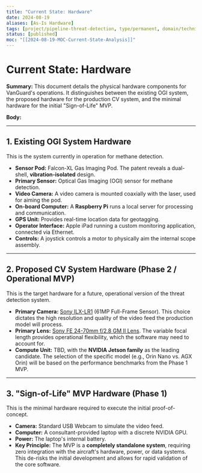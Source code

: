 ```yaml
---
title: "Current State: Hardware"
date: 2024-08-19
aliases: [As-Is Hardware]
tags: [project/pipeline-threat-detection, type/permanent, domain/technical]
status: [published]
moc: "[[2024-08-19-MOC-Current-State-Analysis]]"
---
```


# Current State: Hardware

**Summary:** This document details the physical hardware components for VanGuard's operations. It distinguishes between the existing OGI system, the proposed hardware for the production CV system, and the minimal hardware for the initial "Sign-of-Life" MVP.

**Body:**

---

## 1. Existing OGI System Hardware

This is the system currently in operation for methane detection.

*   **Sensor Pod:** Falcon-XL Gas Imaging Pod. The patent reveals a dual-shell, **vibration-isolated** design.
*   **Primary Sensor:** Optical Gas Imaging (OGI) sensor for methane detection.
*   **Video Camera:** A video camera is mounted coaxially with the laser, used for aiming the pod.
*   **On-board Computer:** A **Raspberry Pi** runs a local server for processing and communication.
*   **GPS Unit:** Provides real-time location data for geotagging.
*   **Operator Interface:** Apple iPad running a custom monitoring application, connected via Ethernet.
*   **Controls:** A joystick controls a motor to physically aim the internal scope assembly.

---

## 2. Proposed CV System Hardware (Phase 2 / Operational MVP)

This is the target hardware for a future, operational version of the threat detection system.

*   **Primary Camera:** [Sony ILX-LR1](https://www.bhphotovideo.com/c/product/1785754-REG/sony_ilx_lr1_industrial_camera.html) (61MP Full-Frame Sensor). This choice dictates the high resolution and quality of the video feed the production model will process.
*   **Primary Lens:** [Sony FE 24-70mm f/2.8 GM II Lens](https://www.amazon.com/dp/B82NM7LRM). The variable focal length provides operational flexibility, which the software may need to account for.
*   **Compute Unit:** TBD, with the **NVIDIA Jetson family** as the leading candidate. The selection of the specific model (e.g., Orin Nano vs. AGX Orin) will be based on the performance benchmarks from the Phase 1 MVP.

---

## 3. "Sign-of-Life" MVP Hardware (Phase 1)

This is the minimal hardware required to execute the initial proof-of-concept.

*   **Camera:** Standard USB Webcam to simulate the video feed.
*   **Computer:** A consultant-provided laptop with a discrete NVIDIA GPU.
*   **Power:** The laptop's internal battery.
*   **Key Principle:** The MVP is a **completely standalone system**, requiring zero integration with the aircraft's hardware, power, or data systems. This de-risks the initial development and allows for rapid validation of the core software.
